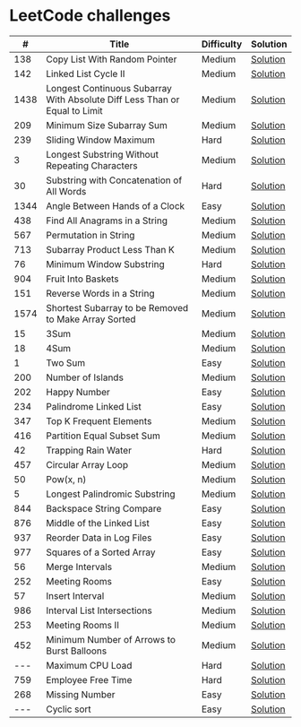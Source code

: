 # LeetCode challenges


\# | Title | Difficulty | Solution
---|---|---|---
138 | Copy List With Random Pointer | Medium | [Solution](src/138-copy-list-with-random-pointer/main.cpp)
142 | Linked List Cycle II | Medium | [Solution](src/142-linked-list-cycle-2/main.cpp)
1438 | Longest Continuous Subarray With Absolute Diff Less Than or Equal to Limit | Medium | [Solution](src/1438-longest-continuous-subarray-with-absolute-diff-less-than-or-equal-to-limit/main.cpp)
209 | Minimum Size Subarray Sum | Medium | [Solution](src/209-minimum-size-subarray-sum/main.cpp)
239 | Sliding Window Maximum | Hard | [Solution](src/239-sliding-window-maximum/main.cpp)
3 | Longest Substring Without Repeating Characters | Medium | [Solution](src/3-longest-substring-without-repeating-characters/main.cpp)
30 | Substring with Concatenation of All Words | Hard | [Solution](src/30-substring-with-concatenation-of-all-words/main.cpp)
1344 | Angle Between Hands of a Clock | Easy | [Solution](src/1344-angle-between-hands-of-a-clock/main.cpp)
438 | Find All Anagrams in a String | Medium | [Solution](src/438-find-all-anagrams-in-a-string/main.cpp)
567 | Permutation in String | Medium | [Solution](src/567-permutation-in-string/main.cpp)
713 | Subarray Product Less Than K | Medium | [Solution](src/713-subarray-product-less-than-k/main.cpp)
76 | Minimum Window Substring | Hard | [Solution](src/76-minimum-window-substring/main.cpp)
904 | Fruit Into Baskets | Medium | [Solution](src/904-fruits-into-baskets/main.cpp)
151 | Reverse Words in a String | Medium | [Solution](src/151-reverse-words-in-a-string/main.cpp)
1574 | Shortest Subarray to be Removed to Make Array Sorted | Medium | [Solution](src/1574-shortest-subarray-to-be-removed-to-make-array-sorted/main.cpp)
15 | 3Sum | Medium | [Solution](src/15-three-sum-to-zero/main.cpp)
18 | 4Sum | Medium | [Solution](src/18-4sum/main.cpp)
1 | Two Sum | Easy | [Solution](src/1-two-sum/main.cpp)
200 | Number of Islands | Medium | [Solution](src/200-number-of-islands/main.cpp)
202 | Happy Number | Easy | [Solution](src/202-happy-number/main.cpp)
234 | Palindrome Linked List | Easy | [Solution](src/234-palindrome-linked-list/main.cpp)
347 | Top K Frequent Elements | Medium | [Solution](src/347-top-k-frequent-elements/main.cpp)
416 | Partition Equal Subset Sum | Medium | [Solution](src/416-partition-equal-subset-sum/main.cpp)
42 | Trapping Rain Water | Hard | [Solution](src/42-trapping-rain-water/main.cpp)
457 | Circular Array Loop | Medium | [Solution](src/457-circular-array-loop/main.cpp)
50 | Pow(x, n) | Medium | [Solution](src/50-pow-x-to-n/main.cpp)
5 | Longest Palindromic Substring | Medium | [Solution](src/5-longest-palindromic-substring/main.cpp)
844 | Backspace String Compare | Easy | [Solution](src/844-backspace-string-compare/main.cpp)
876 | Middle of the Linked List | Easy | [Solution](src/876-middle-of-the-linked-list/main.cpp)
937 | Reorder Data in Log Files | Easy | [Solution](src/937-reorder-data-in-log-files/main.cpp)
977 | Squares of a Sorted Array | Easy | [Solution](src/977-squares-of-a-sorted-array/main.cpp)
56 | Merge Intervals | Medium | [Solution](src/56-merge-intervals/main.cpp)
252 | Meeting Rooms | Easy | [Solution](src/252-meeting-rooms/main.cpp)
57 | Insert Interval | Medium | [Solution](src/57-insert-interval/main.cpp)
986 | Interval List Intersections | Medium | [Solution](src/986-interval-list-intersections/main.cpp)
253 | Meeting Rooms II | Medium | [Solution](src/253-meeting-rooms2/main.cpp)
452 | Minimum Number of Arrows to Burst Balloons | Medium | [Solution](src/452-minimum-number-of-arrows-to-burst-balloons/main.cpp)
--- | Maximum CPU Load | Hard | [Solution](src/maximum-cpu-load/main.cpp)
759 | Employee Free Time | Hard | [Solution](src/759-employee-free-time/main.cpp)
268 | Missing Number | Easy | [Solution](src/268-missing-number/main.cpp)
--- | Cyclic sort | Easy | [Solution](src/cyclic-sort/main.cpp)
